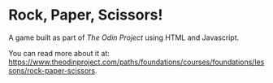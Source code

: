 # Rock, Paper, Scissors!
A game built as part of *The Odin Project* using HTML and Javascript.

You can read more about it at: https://www.theodinproject.com/paths/foundations/courses/foundations/lessons/rock-paper-scissors.